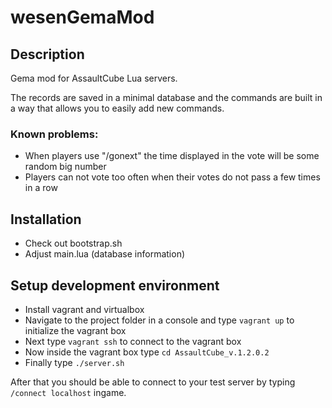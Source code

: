 # wesenGemaMod

## Description

Gema mod for AssaultCube Lua servers.

The records are saved in a minimal database and the commands are built in a way that allows you to easily add new commands.


### Known problems:

* When players use "/gonext" the time displayed in the vote will be some random big number
* Players can not vote too often when their votes do not pass a few times in a row


## Installation

- Check out bootstrap.sh
- Adjust main.lua (database information)


## Setup development environment

* Install vagrant and virtualbox
* Navigate to the project folder in a console and type ````vagrant up```` to initialize the vagrant box
* Next type ````vagrant ssh```` to connect to the vagrant box
* Now inside the vagrant box type ````cd AssaultCube_v.1.2.0.2````
* Finally type ````./server.sh````

After that you should be able to connect to your test server by typing ````/connect localhost```` ingame.

